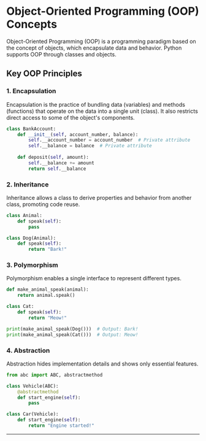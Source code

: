# Object-Oriented Programming (OOP) Concepts

Object-Oriented Programming (OOP) is a programming paradigm based on the concept of objects, which encapsulate data and behavior. Python supports OOP through classes and objects.

## Key OOP Principles

### 1. Encapsulation
Encapsulation is the practice of bundling data (variables) and methods (functions) that operate on the data into a single unit (class). It also restricts direct access to some of the object's components.

```python
class BankAccount:
    def __init__(self, account_number, balance):
        self.__account_number = account_number  # Private attribute
        self.__balance = balance  # Private attribute
    
    def deposit(self, amount):
        self.__balance += amount
        return self.__balance
```

### 2. Inheritance
Inheritance allows a class to derive properties and behavior from another class, promoting code reuse.

```python
class Animal:
    def speak(self):
        pass

class Dog(Animal):
    def speak(self):
        return "Bark!"
```

### 3. Polymorphism
Polymorphism enables a single interface to represent different types.

```python
def make_animal_speak(animal):
    return animal.speak()

class Cat:
    def speak(self):
        return "Meow!"

print(make_animal_speak(Dog()))  # Output: Bark!
print(make_animal_speak(Cat()))  # Output: Meow!
```

### 4. Abstraction
Abstraction hides implementation details and shows only essential features.

```python
from abc import ABC, abstractmethod

class Vehicle(ABC):
    @abstractmethod
    def start_engine(self):
        pass

class Car(Vehicle):
    def start_engine(self):
        return "Engine started!"
```

---





